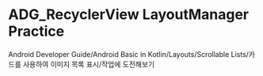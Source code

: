 # ADG_RecyclerView LayoutManager Practice

Android Developer Guide/Android Basic in Kotlin/Layouts/Scrollable Lists/카드를 사용하여 이미지 목록 표시/작업에 도전해보기